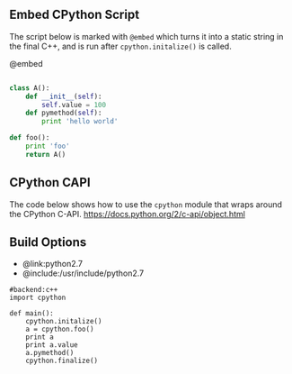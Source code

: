Embed CPython Script
-------------

The script below is marked with `@embed` which turns it into a static string in the final C++,
and is run after `cpython.initalize()` is called.


@embed
```python

class A():
	def __init__(self):
		self.value = 100
	def pymethod(self):
		print 'hello world'

def foo():
	print 'foo'
	return A()

```
CPython CAPI
------------
The code below shows how to use the `cpython` module that wraps around the CPython C-API.
https://docs.python.org/2/c-api/object.html

Build Options
-------------
* @link:python2.7
* @include:/usr/include/python2.7
```rusthon
#backend:c++
import cpython

def main():
	cpython.initalize()
	a = cpython.foo()
	print a
	print a.value
	a.pymethod()
	cpython.finalize()

```